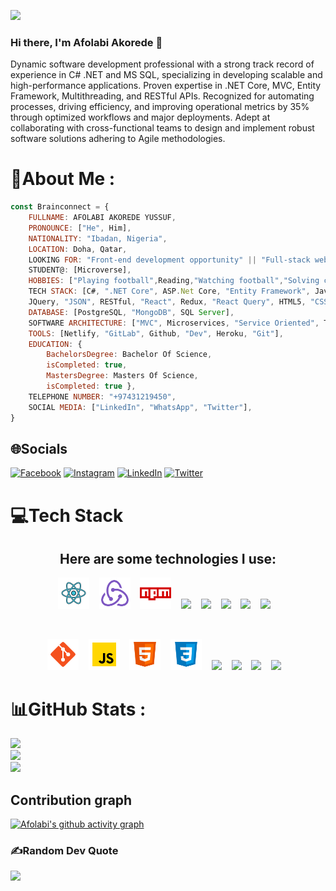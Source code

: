 ![](https://komarev.com/ghpvc/?username=brainconnect93&color=green)

### Hi there, I'm Afolabi Akorede 👋


Dynamic software development professional with a strong track record of experience in C# .NET and MS SQL, specializing in developing scalable and high-performance applications. Proven expertise in .NET Core, MVC, Entity Framework, Multithreading, and RESTful APIs. Recognized for automating processes, driving efficiency, and improving operational metrics by 35% through optimized workflows and major deployments. Adept at collaborating with cross-functional teams to design and implement robust software solutions adhering to Agile methodologies.


# 💫About Me :

```javascript
const Brainconnect = {
    FULLNAME: AFOLABI AKOREDE YUSSUF,
    PRONOUNCE: ["He", Him],
    NATIONALITY: "Ibadan, Nigeria",
    LOCATION: Doha, Qatar,
    LOOKING FOR: "Front-end development opportunity" || "Full-stack web development"
    STUDENT@: [Microverse],
    HOBBIES: ["Playing football",Reading,"Watching football","Solving coding challenges"],
    TECH STACK: [C#, ".NET Core", ASP.Net Core, "Entity Framework", JavaScript, "TypeScript", Node.js, "Next.js",
    JQuery, "JSON", RESTful, "React", Redux, "React Query", HTML5, "CSS3", Web API, "Tailwind"],
    DATABASE: [PostgreSQL, "MongoDB", SQL Server],
    SOFTWARE ARCHITECTURE: ["MVC", Microservices, "Service Oriented", Test-Driven Development, "Agile Practices", Scrum],
    TOOLS: [Netlify, "GitLab", Github, "Dev", Heroku, "Git"],
    EDUCATION: {
        BachelorsDegree: Bachelor Of Science,
        isCompleted: true,
        MastersDegree: Masters Of Science,
        isCompleted: true },
    TELEPHONE NUMBER: "+97431219450",
    SOCIAL MEDIA: ["LinkedIn", "WhatsApp", "Twitter"],   
}
```

## 🌐Socials
[![Facebook](https://img.shields.io/badge/Facebook-%231877F2.svg?logo=Facebook&logoColor=white)](https://facebook.com/Afolabi.akorede) [![Instagram](https://img.shields.io/badge/Instagram-%23E4405F.svg?logo=Instagram&logoColor=white)](https://instagram.com/Afolabi417) [![LinkedIn](https://img.shields.io/badge/LinkedIn-%230077B5.svg?logo=linkedin&logoColor=white)](https://linkedin.com/in/brainconnect93) [![Twitter](https://img.shields.io/badge/Twitter-%231DA1F2.svg?logo=Twitter&logoColor=white)](https://twitter.com/@brainconnect0) 

# 💻Tech Stack
<h2 align="center">
  Here are some technologies I use:
</h2>
<p align="center">
<code><img height="50" src="https://github.com/chandan-reddy-k/chandan-reddy-k/blob/master/assets/react.png"></code> &nbsp;&nbsp;
<code><img height="50" src="https://github.com/chandan-reddy-k/chandan-reddy-k/blob/master/assets/redux.png"></code> &nbsp;&nbsp;
<code><img height="50" src="https://github.com/chandan-reddy-k/chandan-reddy-k/blob/master/assets/npm.png"></code> &nbsp;&nbsp;
<code><img height="45px" src="https://cdn.svgporn.com/logos/visual-studio-code.svg"></code> &nbsp;&nbsp;
<code><img height="45px" src="https://getbootstrap.com/docs/5.2/assets/brand/bootstrap-logo-shadow.png"></code> &nbsp;&nbsp;
<code><img height="45px" src="https://encrypted-tbn0.gstatic.com/images?q=tbn:ANd9GcRhl-nNZNvd9EJJJIqqyqYL7QzpmN_-vq1FEA&usqp=CAU"></code> &nbsp;&nbsp;
<code><img height="45px" src="https://encrypted-tbn0.gstatic.com/images?q=tbn:ANd9GcQKycRWXEw-6mO_cmVQKO4YqxwzDNaTAqibDQ&usqp=CAU"></code> &nbsp;&nbsp;
<code><img height="45px" src="https://encrypted-tbn0.gstatic.com/images?q=tbn:ANd9GcQf26slOx8Ujuy4EvUdAyB6iVOnT_X22XnXAQ&usqp=CAU"></code> &nbsp;&nbsp
</p>


<br/>

<p align="center">
<code><img height="50" src="https://github.com/chandan-reddy-k/chandan-reddy-k/blob/master/assets/git.png"></code> &nbsp;&nbsp;
<code><img height="50" src="https://github.com/chandan-reddy-k/chandan-reddy-k/blob/master/assets/js.png"></code> &nbsp;&nbsp;
<code><img height="50" src="https://github.com/chandan-reddy-k/chandan-reddy-k/blob/master/assets/html.png"></code> &nbsp;&nbsp;
<code><img height="50" src="https://github.com/chandan-reddy-k/chandan-reddy-k/blob/master/assets/css.png"></code> &nbsp;&nbsp;
<code><img height="50px" src="https://raw.githubusercontent.com/webpack/media/master/logo/icon.png"></code> &nbsp;&nbsp;
<code><img height="50px" src="https://cdn-icons-png.flaticon.com/128/5968/5968342.png"></code> &nbsp;&nbsp;
<code><img height="50px" src="https://cdn-icons-png.flaticon.com/128/5968/5968322.png"></code> &nbsp;&nbsp;
<code><img height="50px" src="https://www.geekandjob.com/uploads/wiki/3be3ce3bef591d4176f4483eb847e65b.png"></code> &nbsp;&nbsp;
</p>

# 📊GitHub Stats :

![](https://github-readme-stats.vercel.app/api?username=brainconnect93&theme=blue-green&hide_border=false&include_all_commits=false&count_private=false)<br/>
![](https://github-readme-streak-stats.herokuapp.com/?user=brainconnect93&theme=blue-green&hide_border=false)<br/>
![](https://github-readme-stats.vercel.app/api/top-langs/?username=brainconnect93&theme=blue-green&hide_border=false&include_all_commits=false&count_private=false&layout=compact)

## Contribution graph

[![Afolabi's github activity graph](https://github-readme-activity-graph.vercel.app/graph?username=brainconnect93&theme=react-dark)](https://github.com/brainconnect93/github-readme-activity-graph)



### ✍️Random Dev Quote
![](https://quotes-github-readme.vercel.app/api?type=horizontal&theme=gruvbox)

